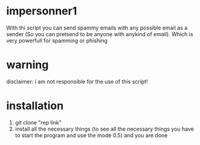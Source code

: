 # impersonner1
With thi script you can send spammy emails with any possible email as a sender (So you can pretsend to be anyone with anykind of email). 
Which is very powerfull for spamming or phishing 

# warning 
disclaimer: i am not responsible for the use of this script!

# installation 
1. git clone "rep link"
2. install all the necessary things (to see all the necessary things you have to start the program and use the mode 0.5)
and you are done 

